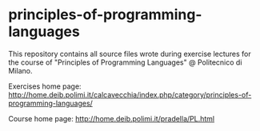 principles-of-programming-languages
===================================

This repository contains all source files wrote during exercise lectures for the course of "Principles of Programming Languages" @ Politecnico di Milano.


Exercises home page: http://home.deib.polimi.it/calcavecchia/index.php/category/principles-of-programming-languages/

Course home page: http://home.deib.polimi.it/pradella/PL.html


